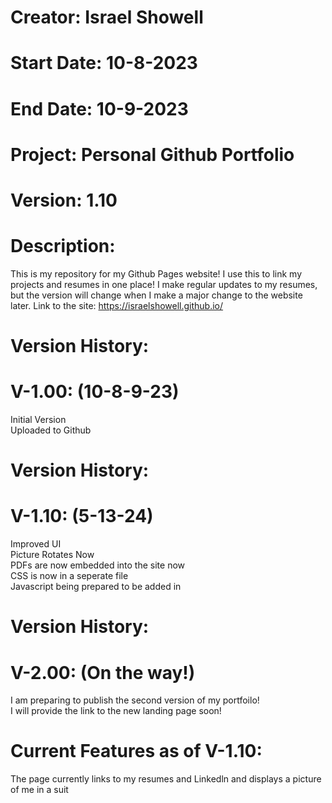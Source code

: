 # Creator: Israel Showell
# Start Date: 10-8-2023
# End Date: 10-9-2023
# Project: Personal Github Portfolio
# Version: 1.10

# Description:
This is my repository for my Github Pages website! I use this to link my projects and resumes in one place!
I make regular updates to my resumes, but the version will change when I make a major change to the website later.
Link to the site: https://israelshowell.github.io/

# Version History:
# V-1.00: (10-8-9-23)
Initial Version <br>
Uploaded to Github

# Version History:
# V-1.10: (5-13-24)
Improved UI <br>
Picture Rotates Now <br>
PDFs are now embedded into the site now <br>
CSS is now in a seperate file <br>
Javascript being prepared to be added in

# Version History:
# V-2.00: (On the way!)
I am preparing to publish the second version of my portfoilo! <br>
I will provide the link to the new landing page soon!

# Current Features as of V-1.10:
The page currently links to my resumes and Linkedln and displays a picture of me in a suit


